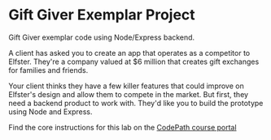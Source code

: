 # Gift Giver Exemplar Project

Gift Giver exemplar code using Node/Express backend.

A client has asked you to create an app that operates as a competitor to Elfster. They're a company valued at $6 million that creates gift exchanges for families and friends.

Your client thinks they have a few killer features that could improve on Elfster's design and allow them to compete in the market. But first, they need a backend product to work with. They'd like you to build the prototype using Node and Express.

Find the core instructions for this lab on the [CodePath course portal](https://courses.codepath.org/courses/summer_internship_for_tech_excellence/unit/6#!lab)
